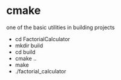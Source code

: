 # cmake
one of the basic utilities in building projects

* cd FactorialCalculator
* mkdir build
* cd build
* cmake ..
* make 
* ./factorial_calculator